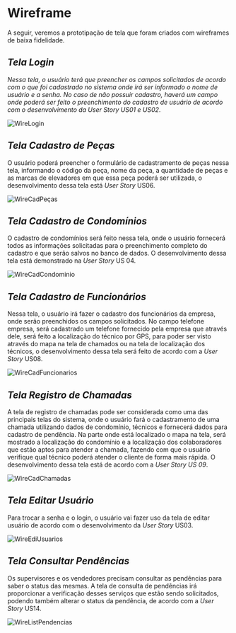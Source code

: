 # Wireframe

A seguir, veremos a prototipação de tela que foram criados com wireframes de baixa fidelidade.

##
## _Tela Login_

_Nessa tela, o usuário terá que preencher os campos solicitados de acordo com o que foi cadastrado no sistema onde irá ser informado o nome de usuário e a senha. No caso de não possuir cadastro, haverá um campo onde poderá ser feito o preenchimento do cadastro de usuário de acordo com o desenvolvimento da User Story US01 e US02_.

![WireLogin](https://user-images.githubusercontent.com/11911334/58726844-2b4a7880-83b9-11e9-8f62-c215d1ed9d6c.png)


##
## _Tela Cadastro de Peças_

O usuário poderá preencher o formulário de cadastramento de peças nessa tela, informando o código da peça, nome da peça, a quantidade de peças e as marcas de elevadores em que essa peça poderá ser utilizada, o desenvolvimento dessa tela está _User Story_ US06. 

![WireCadPeças](https://user-images.githubusercontent.com/11911334/58726791-035b1500-83b9-11e9-8bd8-c3b7ef2443d7.png)


##
## _Tela Cadastro de Condomínios_

O cadastro de condomínios será feito nessa tela, onde o usuário fornecerá todos as informações solicitadas para o preenchimento completo do cadastro e que serão salvos no banco de dados. O desenvolvimento dessa tela está demonstrado na _User Story_ US 04.

![WireCadCondominio](https://user-images.githubusercontent.com/11911334/58726720-dad31b00-83b8-11e9-94a0-eccb30f3d8c9.png)


##
## _Tela Cadastro de Funcionários_

Nessa tela, o usuário irá fazer o cadastro dos funcionários da empresa, onde serão preenchidos os campos solicitados. No campo telefone empresa, será cadastrado um telefone fornecido pela empresa que através dele, será feito a localização do técnico por GPS, para poder ser visto através do mapa na tela de chamados ou na tela de localização dos técnicos, o desenvolvimento dessa tela será feito de acordo com a _User Story_ US08.

![WireCadFuncionarios](https://user-images.githubusercontent.com/11911334/58726748-eaeafa80-83b8-11e9-9375-e7468310a259.png)


##
## _Tela Registro de Chamadas_

A tela de registro de chamadas pode ser considerada como uma das principais telas do sistema, onde o usuário fará o cadastramento de uma chamada utilizando dados de condomínio, técnicos e fornecerá dados para cadastro de pendência. Na parte onde está localizado o mapa na tela, será mostrado a localização do condomínio e a localização dos colaboradores que estão aptos para atender a chamada, fazendo com que o usuário verifique qual técnico poderá atender o cliente de forma mais rápida. O desenvolvimento dessa tela está de acordo com a _User Story US 09_.

![WireCadChamadas](https://user-images.githubusercontent.com/11911334/58726694-c68f1e00-83b8-11e9-9d25-c788dfb5ad24.png)


##
## _Tela Editar Usuário_

Para trocar a senha e o login, o usuário vai fazer uso da tela de editar usuário de acordo com o desenvolvimento da _User Story_ US03.

![WireEdiUsuarios](https://user-images.githubusercontent.com/11911334/58726808-11a93100-83b9-11e9-9346-14a892942b9b.png)


## 
## _Tela Consultar Pendências_

Os supervisores e os vendedores precisam consultar as pendências para saber o status das mesmas. A tela de consulta de pendências irá proporcionar a verificação desses serviços que estão sendo solicitados, podendo também alterar o status da pendência, de acordo com a _User Story_ US14.

![WireListPendencias](https://user-images.githubusercontent.com/11911334/58726832-1e2d8980-83b9-11e9-9e02-6a39c5c57e7b.png)


